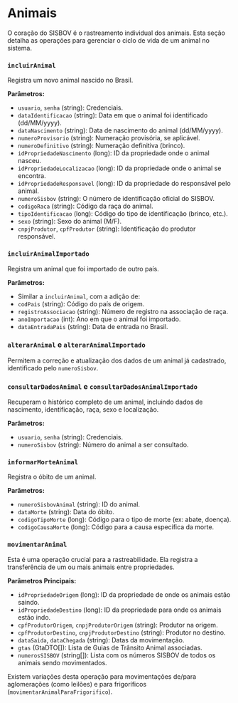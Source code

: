 # Animais

O coração do SISBOV é o rastreamento individual dos animais. Esta seção detalha as operações para gerenciar o ciclo de vida de um animal no sistema.

### `incluirAnimal`

Registra um novo animal nascido no Brasil.

**Parâmetros:**

*   `usuario`, `senha` (string): Credenciais.
*   `dataIdentificacao` (string): Data em que o animal foi identificado (dd/MM/yyyy).
*   `dataNascimento` (string): Data de nascimento do animal (dd/MM/yyyy).
*   `numeroProvisorio` (string): Numeração provisória, se aplicável.
*   `numeroDefinitivo` (string): Numeração definitiva (brinco).
*   `idPropriedadeNascimento` (long): ID da propriedade onde o animal nasceu.
*   `idPropriedadeLocalizacao` (long): ID da propriedade onde o animal se encontra.
*   `idPropriedadeResponsavel` (long): ID da propriedade do responsável pelo animal.
*   `numeroSisbov` (string): O número de identificação oficial do SISBOV.
*   `codigoRaca` (string): Código da raça do animal.
*   `tipoIdentificacao` (long): Código do tipo de identificação (brinco, etc.).
*   `sexo` (string): Sexo do animal (M/F).
*   `cnpjProdutor`, `cpfProdutor` (string): Identificação do produtor responsável.

### `incluirAnimalImportado`

Registra um animal que foi importado de outro país.

**Parâmetros:**

*   Similar a `incluirAnimal`, com a adição de:
*   `codPais` (string): Código do país de origem.
*   `registroAssociacao` (string): Número de registro na associação de raça.
*   `anoImportacao` (int): Ano em que o animal foi importado.
*   `dataEntradaPais` (string): Data de entrada no Brasil.

### `alterarAnimal` e `alterarAnimalImportado`

Permitem a correção e atualização dos dados de um animal já cadastrado, identificado pelo `numeroSisbov`.

### `consultarDadosAnimal` e `consultarDadosAnimalImportado`

Recuperam o histórico completo de um animal, incluindo dados de nascimento, identificação, raça, sexo e localização.

**Parâmetros:**

*   `usuario`, `senha` (string): Credenciais.
*   `numeroSisbov` (string): Número do animal a ser consultado.

### `informarMorteAnimal`

Registra o óbito de um animal.

**Parâmetros:**

*   `numeroSisbovAnimal` (string): ID do animal.
*   `dataMorte` (string): Data do óbito.
*   `codigoTipoMorte` (long): Código para o tipo de morte (ex: abate, doença).
*   `codigoCausaMorte` (long): Código para a causa específica da morte.

### `movimentarAnimal`

Esta é uma operação crucial para a rastreabilidade. Ela registra a transferência de um ou mais animais entre propriedades.

**Parâmetros Principais:**

*   `idPropriedadeOrigem` (long): ID da propriedade de onde os animais estão saindo.
*   `idPropriedadeDestino` (long): ID da propriedade para onde os animais estão indo.
*   `cpfProdutorOrigem`, `cnpjProdutorOrigem` (string): Produtor na origem.
*   `cpfProdutorDestino`, `cnpjProdutorDestino` (string): Produtor no destino.
*   `dataSaida`, `dataChegada` (string): Datas da movimentação.
*   `gtas` (GtaDTO[]): Lista de Guias de Trânsito Animal associadas.
*   `numerosSISBOV` (string[]): Lista com os números SISBOV de todos os animais sendo movimentados.

Existem variações desta operação para movimentações de/para aglomerações (como leilões) e para frigoríficos (`movimentarAnimalParaFrigorifico`).
